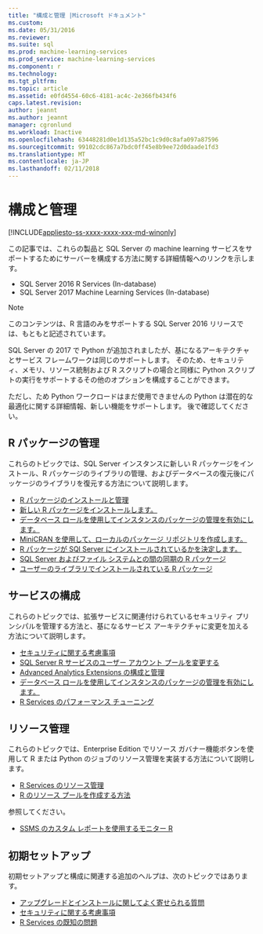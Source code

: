 ```yaml
---
title: "構成と管理 |Microsoft ドキュメント"
ms.custom: 
ms.date: 05/31/2016
ms.reviewer: 
ms.suite: sql
ms.prod: machine-learning-services
ms.prod_service: machine-learning-services
ms.component: r
ms.technology: 
ms.tgt_pltfrm: 
ms.topic: article
ms.assetid: e0fd4554-60c6-4181-ac4c-2e366fb434f6
caps.latest.revision: 
author: jeannt
ms.author: jeannt
manager: cgronlund
ms.workload: Inactive
ms.openlocfilehash: 63448281d0e1d135a52bc1c9d0c8afa097a87596
ms.sourcegitcommit: 99102cdc867a7bdc0ff45e8b9ee72d0daade1fd3
ms.translationtype: MT
ms.contentlocale: ja-JP
ms.lasthandoff: 02/11/2018
---
```

# <a name="configuration-and-management"></a>構成と管理
[!INCLUDE[appliesto-ss-xxxx-xxxx-xxx-md-winonly](../../includes/appliesto-ss-xxxx-xxxx-xxx-md-winonly.md)]

この記事では、これらの製品と SQL Server の machine learning サービスをサポートするためにサーバーを構成する方法に関する詳細情報へのリンクを示します。

+ SQL Server 2016 R Services (In-database)
+ SQL Server 2017 Machine Learning Services (In-database)

> [!NOTE]
> 
> このコンテンツは、R 言語のみをサポートする SQL Server 2016 リリースでは、もともと記述されています。
> 
> SQL Server の 2017 で Python が追加されましたが、基になるアーキテクチャとサービス フレームワークは同じのサポートします。 そのため、セキュリティ、メモリ、リソース統制および R スクリプトの場合と同様に Python スクリプトの実行をサポートするその他のオプションを構成することができます。
> 
> ただし、ため Python ワークロードはまだ使用できませんの Python は潜在的な最適化に関する詳細情報、新しい機能をサポートします。 後で確認してください。

## <a name="r-package-management"></a>R パッケージの管理

これらのトピックでは、SQL Server インスタンスに新しい R パッケージをインストール、R パッケージのライブラリの管理、およびデータベースの復元後にパッケージのライブラリを復元する方法について説明します。

+ [R パッケージのインストールと管理](installing-and-managing-r-packages.md)
+ [新しい R パッケージをインストールします。](install-additional-r-packages-on-sql-server.md)
+ [データベース ロールを使用してインスタンスのパッケージの管理を有効にします。](r-package-how-to-enable-or-disable.md)
+ [MiniCRAN を使用して、ローカルのパッケージ リポジトリを作成します。](create-a-local-package-repository-using-minicran.md)
+ [R パッケージが SQl Server にインストールされているかを決定します。](determine-which-packages-are-installed-on-sql-server.md)
+ [SQL Server およびファイル システムとの間の同期の R パッケージ](package-install-uninstall-and-sync.md)
+ [ユーザーのライブラリでインストールされている R パッケージ](packages-installed-in-user-libraries.md)

## <a name="service-configuration"></a>サービスの構成

これらのトピックでは、拡張サービスに関連付けられているセキュリティ プリンシパルを管理する方法と、基になるサービス アーキテクチャに変更を加える方法について説明します。

+ [セキュリティに関する考慮事項](security-considerations-for-the-r-runtime-in-sql-server.md)
+ [SQL Server R サービスのユーザー アカウント プールを変更する](../../advanced-analytics/r/modify-the-user-account-pool-for-sql-server-r-services.md)
+ [Advanced Analytics Extensions の構成と管理](../../advanced-analytics/r/configure-and-manage-advanced-analytics-extensions.md)
+ [データベース ロールを使用してインスタンスのパッケージの管理を有効にします。](r-package-how-to-enable-or-disable.md)
+ [R Services のパフォーマンス チューニング](sql-server-r-services-performance-tuning.md)

## <a name="resource-governance"></a>リソース管理

これらのトピックでは、Enterprise Edition でリソース ガバナー機能ボタンを使用して R または Python のジョブのリソース管理を実装する方法について説明します。

+ [R Services のリソース管理](../../advanced-analytics/r/resource-governance-for-r-services.md)
+ [R のリソース プールを作成する方法](../../advanced-analytics/r/how-to-create-a-resource-pool-for-r.md)

参照してください。

+ [SSMS のカスタム レポートを使用するモニター R](monitor-r-services-using-custom-reports-in-management-studio.md)

## <a name="initial-setup"></a>初期セットアップ

初期セットアップと構成に関連する追加のヘルプは、次のトピックではあります。

+ [アップグレードとインストールに関してよく寄せられる質問](../r/upgrade-and-installation-faq-sql-server-r-services.md)
+ [セキュリティに関する考慮事項](../r/security-considerations-for-the-r-runtime-in-sql-server.md)
+ [R Services の既知の問題](../../advanced-analytics/known-issues-for-sql-server-machine-learning-services.md)

